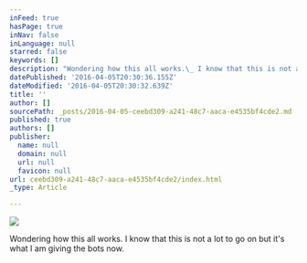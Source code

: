 ```yaml
---
inFeed: true
hasPage: true
inNav: false
inLanguage: null
starred: false
keywords: []
description: "Wondering how this all works.\_ I know that this is not a lot to go on but it's what I am giving the bots now."
datePublished: '2016-04-05T20:30:36.155Z'
dateModified: '2016-04-05T20:30:32.639Z'
title: ''
author: []
sourcePath: _posts/2016-04-05-ceebd309-a241-48c7-aaca-e4535bf4cde2.md
published: true
authors: []
publisher:
  name: null
  domain: null
  url: null
  favicon: null
url: ceebd309-a241-48c7-aaca-e4535bf4cde2/index.html
_type: Article

---
```

![](https://the-grid-user-content.s3-us-west-2.amazonaws.com/21ac0b7f-0a39-46c6-997e-99a1959a0d75.jpg)

Wondering how this all works.  I know that this is not a lot to go on but it's what I am giving the bots now.